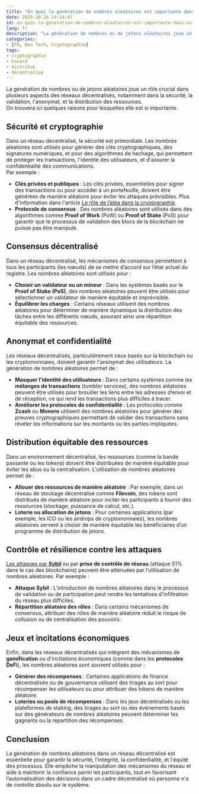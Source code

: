 ```yaml
---
title: "En quoi la génération de nombres aléatoires est importante dans un réseau décentralisé"
date: 2025-10-26 14:14:47
id: en-quoi-la-generation-de-nombres-aleatoires-est-importante-dans-un-reseau-decentralise
lang: fr
description: "La génération de nombres ou de jetons aléatoires joue un rôle crucial dans plusieurs aspects des réseaux décentralisés, notamment dans la sécurité, la validation, l'anonymat, et la distribution des ressources."
categories:
- [FR, Non Tech, Cryptographie]
tags:
- cryptographie
- hasard
- distribué
- décentralisé
---
```


La génération de nombres ou de jetons aléatoires joue un rôle crucial dans plusieurs aspects des
réseaux décentralisés, notamment dans la sécurité, la validation, l'anonymat, et la distribution des
ressources.  
On trouvera ici quelques raisons pour lesquelles elle est si importante.

## Sécurité et cryptographie

Dans un réseau décentralisé, la sécurité est primordiale. Les nombres aléatoires sont utilisés pour générer des clés cryptographiques, des signatures numériques, et pour des algorithmes de hachage, qui permettent de protéger les transactions, l'identité des utilisateurs, et d'assurer la confidentialité des communications.  
Par exemple :

* **Clés privées et publiques** : Les clés privées, essentielles pour signer des transactions ou
  pour accéder à un portefeuille, doivent être générées de manière aléatoire pour éviter les
  attaques prévisibles. Plus d'information dans l'article [Le rôle de l’aléa dans la cryptographie](/fr/le-role-de-l-alea-dans-la-cryptographie/).
* **Protocole de consensus** : Des nombres aléatoires sont utilisés dans des algorithmes comme
  **Proof of Work** (PoW) ou **Proof of Stake** (PoS) pour garantir que le processus de validation
  des blocs de la blockchain ne puisse pas être manipulé.

## Consensus décentralisé

Dans un réseau décentralisé, les mécanismes de consensus permettent à tous les participants (les
nœuds) de se mettre d’accord sur l’état actuel du registre. Les nombres aléatoires sont utilisés
pour :

* **Choisir un validateur ou un mineur** : Dans les systèmes basés sur le **Proof of Stake (PoS)**,
  des nombres aléatoires peuvent être utilisés pour sélectionner un validateur de manière équitable
  et imprévisible.
* **Équilibrer les charges** : Certains réseaux utilisent des nombres aléatoires pour déterminer de
  manière dynamique la distribution des tâches entre les différents nœuds, assurant ainsi une
  répartition équitable des ressources.

## **Anonymat et confidentialité**

Les réseaux décentralisés, particulièrement ceux basés sur la blockchain ou les cryptomonnaies,
doivent garantir l'anonymat des utilisateurs. La génération de nombres aléatoires permet de :

* **Masquer l'identité des utilisateurs** : Dans certains systèmes comme les **mélanges de transactions** (tumbler services), des nombres aléatoires peuvent être utilisés pour brouiller les liens entre les adresses d’envoi et de réception, ce qui rend les transactions plus difficiles à tracer.
* **Améliorer les protocoles de confidentialité** : Les protocoles comme **Zcash** ou **Monero** utilisent des nombres aléatoires pour générer des preuves cryptographiques permettant de valider des transactions sans révéler les informations sur les montants ou les parties impliquées.

## Distribution équitable des ressources

Dans un environnement décentralisé, les ressources (comme la bande passante ou les tokens) doivent
être distribuées de manière équitable pour éviter les abus ou la centralisation. L’utilisation de
nombres aléatoires permet de :

* **Allouer des ressources de manière aléatoire** : Par exemple, dans un réseau de stockage
  décentralisé comme **Filecoin**, des tokens sont distribués de manière aléatoire pour inciter les
  participants à fournir des ressources (stockage, puissance de calcul, etc.).
* **Loterie ou allocation de jetons** : Pour certaines applications (par exemple, les ICO ou les
  airdrops de cryptomonnaies), les nombres aléatoires servent à choisir de manière équitable les
  bénéficiaires d’un programme de distribution de jetons.

## Contrôle et résilience contre les attaques

[Les attaques par **Sybil**](https://coinacademy.fr/academie/attaque-sybil-attack-blockchain-noeud/ "création de multiples identités pour manipuler un système") ou par **prise de contrôle de réseau** (attaque 51% dans le cas des blockchains) peuvent être atténuées par l’utilisation de nombres aléatoires. Par exemple :

* **Attaque Sybil** : L'introduction de nombres aléatoires dans le processus de validation ou de
  participation peut rendre les tentatives d'infiltration du réseau plus difficiles.
* **Répartition aléatoire des rôles** : Dans certains mécanismes de consensus, attribuer des rôles
  de manière aléatoire réduit le risque de collusion ou de centralisation des pouvoirs.

## Jeux et incitations économiques

Enfin, dans les réseaux décentralisés qui intègrent des mécanismes de **gamification** ou
d'incitations économiques (comme dans les **protocoles DeFi**), les nombres aléatoires sont souvent
utilisés pour :

* **Générer des récompenses** : Certaines applications de finance décentralisée ou de gouvernance
  utilisent des tirages au sort pour récompenser les utilisateurs ou pour attribuer des tokens de
  manière aléatoire.
* **Loteries ou pools de récompenses** : Dans les jeux décentralisés ou les plateformes de staking,
  des tirages au sort ou des événements basés sur des générateurs de nombres aléatoires peuvent
  déterminer les gagnants ou la répartition des récompenses.

## Conclusion

La génération de nombres aléatoires dans un réseau décentralisé est essentielle pour garantir la
sécurité, l'intégrité, la confidentialité, et l'équité des processus. Elle empêche la manipulation
des mécanismes du réseau et aide à maintenir la confiance parmi les participants, tout en favorisant
l’automatisation des décisions dans un cadre décentralisé où personne n'a de contrôle absolu sur le
système.
